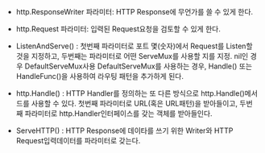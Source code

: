 - http.ResponseWriter 파라미터: HTTP Response에 무언가를 쓸 수 있게 한다.
- http.Request 파라미터: 입력된 Request요청을 검토할 수 있게 한다.

- ListenAndServe()
: 첫번째 파라미터로 포트 몇(숫자)에서 Request를 Listen할 것을 지정하고,
 두번째는 파라미터로 어떤 ServeMux를 사용할 지를 지정. nil인 경우 DefaultServeMux사용
 DefaultServeMux를 사용하는 경우, Handle() 또는 HandleFunc()을 사용하여 라우팅 패턴을 추가하게 된다.

- http.Handle()
: HTTP Handler를 정의하는 또 다른 방식으로 http.Handle()메서드를 사용할 수 있다. 
첫번째 파라미터로 URL(혹은 URL패턴)을 받아들이고,
두번째 파라미터로 http.Handler인터페이스를 갖는 객체를 받아들인다. 

- ServeHTTP()
: HTTP Response에 데이타를 쓰기 위한 Writer와 HTTP Request입력데이터를 파라미터로 갖는다.
